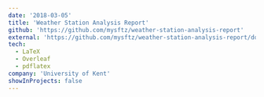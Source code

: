 ```yaml
---
date: '2018-03-05'
title: 'Weather Station Analysis Report'
github: 'https://github.com/mysftz/weather-station-analysis-report'
external: 'https://github.com/mysftz/weather-station-analysis-report/document/main.pdf'
tech:
  - LaTeX
  - Overleaf
  - pdflatex
company: 'University of Kent'
showInProjects: false
---
```

